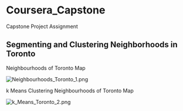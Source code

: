# Coursera_Capstone

Capstone Project Assignment

## Segmenting and Clustering Neighborhoods in Toronto

Neighbourhoods of Toronto Map

![Neighbourhoods_Toronto_1.png](attachment:Neighbourhoods_Toronto_1.png)

k Means Clustering Neighbourhoods of Toronto Map

![k_Means_Toronto_2.png](attachment:k_Means_Toronto_2.png)


```python

```
